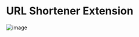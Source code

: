 # URL Shortener Extension
![image](https://github.com/krish-italiya/URL-shortener-extension/assets/117648932/dcdf84d0-e137-4395-9056-3ac712e5505a)
